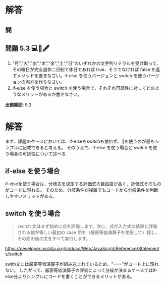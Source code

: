 # 解答

## 問

## 問題 5.3 💻🧪🖋️

1. "月","火","水","木","金","土","日"のいずれかの文字列リテラルを受け取って、その曜日が完全週休二日制で休日であれば true、そうでなければ false を返すメソッドを書きなさい。if-else を使うバージョンと switch を使うバージョンの両方を作りなさい。
2. if-else を使う場合と switch を使う場合で、それぞれ可読性に対してどのようなメリットがあるか書きなさい。

**出題範囲**: 5.3

# 解答

まず、課題のケースにおいては、if-elseもswitchも使わず、||を使うのが最もシンプルに記載できると考える。
そのうえで、if-else を使う場合と switch を使う場合の可読性について述べる

## if-else を使う場合

if-elseを使う場合は、分岐先を決定する評価式の自由度が高く、評価式そのものがコードに現れる。
そのため、分岐条件が複雑でもコードから分岐条件を判断しやすいメリットがある。

## switch を使う場合

> switch 文はまず始めに式を評価します。次に、式が入力式の結果と評価される値が等しい最初の case 節を（厳密等価演算子を使用して）探し、その節の後の文をすべて実行します。

<https://developer.mozilla.org/ja/docs/Web/JavaScript/Reference/Statements/switch>

swith文には厳密等価演算子が組み込まれているため、"==="がコード上に現れない。
したがって、厳密等価演算子の評価によって分岐が決まるケースではif-else分よりシンプルにコードを書くことができるメリットがある。
